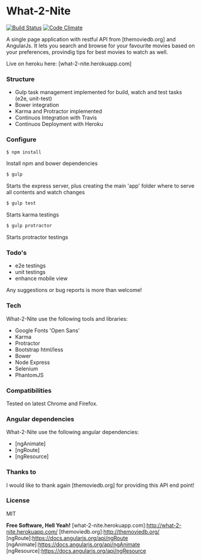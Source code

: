 # What-2-Nite
[![Build Status](https://travis-ci.org/enricolucia/what-2-nite.svg)](https://travis-ci.org/enricolucia/what-2-nite)
[![Code Climate](https://codeclimate.com/github/enricolucia/what-2-nite/badges/gpa.svg)](https://codeclimate.com/github/enricolucia/what-2-nite)

A single page application with restful API from [themoviedb.org] and AngularJs.
It lets you search and browse for your favourite movies based on your preferences, provindig tips for best movies to watch as well.

Live on heroku here: [what-2-nite.herokuapp.com]
### Structure
  - Gulp task management implemented for build, watch and test tasks (e2e, unit-test)
  - Bower integration
  - Karma and Protractor implemented
  - Continuos Integration with Travis
  - Continuos Deployment with Heroku

### Configure
```sh
$ npm install
```
Install npm and bower dependencies
```sh
$ gulp
```
Starts the express server, plus creating the main 'app' folder where to serve all contents and watch changes
```sh
$ gulp test
```
Starts karma testings
```sh
$ gulp protractor
```
Starts protractor testings

### Todo's
 - e2e testings
 - unit testings
 - enhance mobile view

Any suggestions or bug reports is more than welcome!

### Tech

What-2-Nite use the following tools and libraries:

* Google Fonts 'Open Sans'
* Karma
* Protractor
* Bootstrap html/less
* Bower
* Node Express
* Selenium
* PhantomJS

### Compatibilities

Tested on latest Chrome and Firefox.

### Angular dependencies

What-2-Nite use the following angular dependencies:

* [ngAnimate]
* [ngRoute]
* [ngResource]

### Thanks to

I would like to thank again [themoviedb.org] for providing this API end point!

### License

MIT


**Free Software, Hell Yeah!**
[what-2-nite.herokuapp.com]:http://what-2-nite.herokuapp.com/
[themoviedb.org]:http://themoviedb.org/
[ngRoute]:https://docs.angularjs.org/api/ngRoute
[ngAnimate]:https://docs.angularjs.org/api/ngAnimate
[ngResource]:https://docs.angularjs.org/api/ngResource
